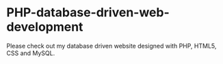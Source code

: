# PHP-database-driven-web-development
Please check out my database driven website designed with PHP, HTML5, CSS and MySQL.
